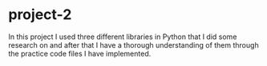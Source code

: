 # project-2
In this project I used three different libraries in Python that I did some research on and after that I have a thorough understanding of them through the practice code files I have implemented.
